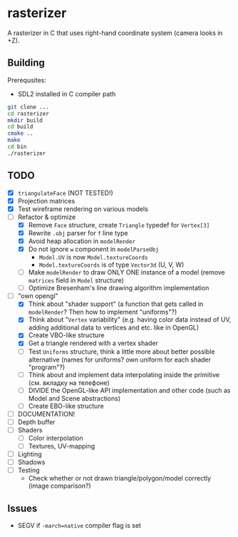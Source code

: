 # rasterizer

A rasterizer in C that uses right-hand coordinate system (camera looks in +Z).

## Building

Prerequsites:
- SDL2 installed in C compiler path

```bash
git clone ...
cd rasterizer
mkdir build
cd build
cmake ..
make
cd bin
./rasterizer
```

## TODO
- [x] `triangulateFace` (NOT TESTED!)
- [x] Projection matrices
- [x] Test wireframe rendering on various models
- [ ] Refactor & optimize
    - [x] Remove `Face` structure, create `Triangle` typedef for `Vertex[3]`
    - [x] Rewrite `.obj` parser for `f` line type
    - [x] Avoid heap allocation in `modelRender`
    - [x] Do not ignore `w` component in `modelParseObj`
        - `Model.UV` is now `Model.textureCoords`
        - `Model.textureCoords` is of type `Vector3d` (U, V, W)
    - [ ] Make `modelRender` to draw ONLY ONE instance of a model (remove `matrices` field in `Model` structure)
    - [ ] Optimize Bresenham's line drawing algorithm implementation
- [ ] "own opengl"
    - [x] Think about "shader support" (a function that gets called in `modelRender`? Then how to implement "uniforms"?)
    - [x] Think about "`Vertex` variability" (e.g. having color data instead of UV, adding additional data to vertices and etc. like in OpenGL)
    - [x] Create VBO-like structure
    - [x] Get a triangle rendered with a vertex shader
    - [ ] Test `Uniforms` structure, think a little more about better possible alternative (names for uniforms? own uniform for each shader "program"?)
    - [ ] Think about and implement data interpolating inside the primitive (см. вкладку на телефоне)
    - [ ] DIVIDE the OpenGL-like API implementation and other code (such as Model and Scene abstractions)
    - [ ] Create EBO-like structure
- [ ] DOCUMENTATION!
- [ ] Depth buffer
- [ ] Shaders
    - [ ] Color interpolation
    - [ ] Textures, UV-mapping
- [ ] Lighting
- [ ] Shadows
- [ ] Testing
    - Check whether or not drawn triangle/polygon/model correctly (image comparison?)

## Issues
- SEGV if `-march=native` compiler flag is set
